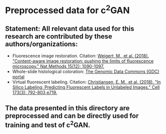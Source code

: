# Preprocessed data for c<sup>2</sup>GAN
## Statement: All relevant data used for this research are contributed by these authors/organizations:
- Fluorescence image restoration. Citation: [Weigert, M., et al. (2018). "Content-aware image restoration: pushing the limits of fluorescence microscopy." Nat Methods 15(12): 1090-1097.](https://www.nature.com/articles/s41592-018-0216-7)
- Whole-slide histological coloration: [The Genomic Data Commons (GDC) portal](https://portal.gdc.cancer.gov/) 
- Virtual fluorescent labeling. Citation: [Christiansen, E. M., et al. (2018). "In Silico Labeling: Predicting Fluorescent Labels in Unlabeled Images." Cell 173(3): 792-803 e719.](https://www.sciencedirect.com/science/article/pii/S0092867418303647)

## The data presented in this directory are preprocessed and can be directly used for training and test of c<sup>2</sup>GAN.
